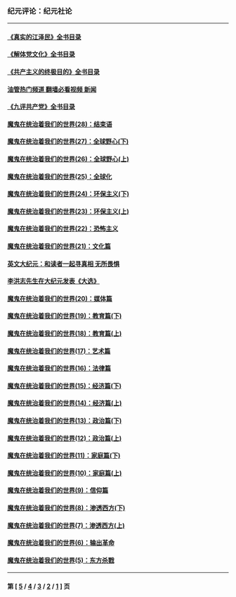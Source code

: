 ### 纪元评论：纪元社论
---
#### [《真实的江泽民》全书目录](../../pages/nsc422/n13721399.md?10080330) 
#### [《解体党文化》全书目录](../../pages/nsc422/n13721157.md?10080330) 
#### [《共产主义的终极目的》全书目录](../../pages/nsc422/n13721048.md?10080330) 
#### [油管热门频道 翻墙必看视频 新闻](ok?10080330)
#### [《九评共产党》全书目录](../../pages/nsc422/n13708085.md?10080330) 
#### [魔鬼在统治着我们的世界(28)：结束语](../../pages/nsc422/n10936246.md?10080330) 
#### [魔鬼在统治着我们的世界(27)：全球野心(下)](../../pages/nsc422/n10928319.md?10080330) 
#### [魔鬼在统治着我们的世界(26)：全球野心(上)](../../pages/nsc422/n10900318.md?10080330) 
#### [魔鬼在统治着我们的世界(25)：全球化](../../pages/nsc422/n10788205.md?10080330) 
#### [魔鬼在统治着我们的世界(24)：环保主义(下)](../../pages/nsc422/n10695307.md?10080330) 
#### [魔鬼在统治着我们的世界(23)：环保主义(上)](../../pages/nsc422/n10688613.md?10080330) 
#### [魔鬼在统治着我们的世界(22)：恐怖主义](../../pages/nsc422/n10614727.md?10080330) 
#### [魔鬼在统治着我们的世界(21)：文化篇](../../pages/nsc422/n10597706.md?10080330) 
#### [英文大纪元：和读者一起寻真相 无所畏惧](../../pages/nsc422/n12542027.md?10080330) 
#### [李洪志先生在大纪元发表《大选》](../../pages/nsc422/n12534746.md?10080330) 
#### [魔鬼在统治着我们的世界(20)：媒体篇](../../pages/nsc422/n10586579.md?10080330) 
#### [魔鬼在统治着我们的世界(19)：教育篇(下)](../../pages/nsc422/n10564808.md?10080330) 
#### [魔鬼在统治着我们的世界(18)：教育篇(上)](../../pages/nsc422/n10526970.md?10080330) 
#### [魔鬼在统治着我们的世界(17)：艺术篇](../../pages/nsc422/n10499093.md?10080330) 
#### [魔鬼在统治着我们的世界(16)：法律篇](../../pages/nsc422/n10485969.md?10080330) 
#### [魔鬼在统治着我们的世界(15)：经济篇(下)](../../pages/nsc422/n10469975.md?10080330) 
#### [魔鬼在统治着我们的世界(14)：经济篇(上)](../../pages/nsc422/n10457370.md?10080330) 
#### [魔鬼在统治着我们的世界(13)：政治篇(下)](../../pages/nsc422/n10448270.md?10080330) 
#### [魔鬼在统治着我们的世界(12)：政治篇(上)](../../pages/nsc422/n10444576.md?10080330) 
#### [魔鬼在统治着我们的世界(11)：家庭篇(下)](../../pages/nsc422/n10440961.md?10080330) 
#### [魔鬼在统治着我们的世界(10)：家庭篇(上)](../../pages/nsc422/n10435448.md?10080330) 
#### [魔鬼在统治着我们的世界(9)：信仰篇](../../pages/nsc422/n10432159.md?10080330) 
#### [魔鬼在统治着我们的世界(8)：渗透西方(下)](../../pages/nsc422/n10429603.md?10080330) 
#### [魔鬼在统治着我们的世界(7)：渗透西方(上)](../../pages/nsc422/n10426013.md?10080330) 
#### [魔鬼在统治着我们的世界(6)：输出革命](../../pages/nsc422/n10421536.md?10080330) 
#### [魔鬼在统治着我们的世界(5)：东方杀戮](../../pages/nsc422/n10417707.md?10080330) 

---
#### 第 [ [5](./5.md?10080330) / [4](./4.md?10080330) / [3](./3.md?10080330) / [2](./2.md?10080330) / [1](./1.md?10080330) ] 页
